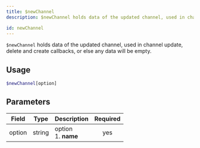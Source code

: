 ```yaml
---
title: $newChannel 
description: $newChannel holds data of the updated channel, used in channel update, delete and create callbacks, or else any data will be empty.

id: newChannel
---
```


`$newChannel` holds data of the updated channel, used in channel update, delete and create callbacks, or else any data will be empty.

## Usage

```php
$newChannel[option]
```

## Parameters 


| Field     | Type    | Description                                        | Required |
|-----------|---------|----------------------------------------------------| :------: |
| option    | string  | option <br /> 1. **name**                            | yes      |
